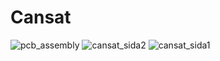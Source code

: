 # Cansat

![pcb_assembly](https://github.com/lucasdrufva/HOMESTEAD-CanSat/assets/15377557/a48a2587-12a8-4832-8a19-73dde66cca6a)
![cansat_sida2](https://github.com/lucasdrufva/HOMESTEAD-CanSat/assets/15377557/fededb32-6f01-404f-8a7c-7e458f14e8ef)
![cansat_sida1](https://github.com/lucasdrufva/HOMESTEAD-CanSat/assets/15377557/0470520c-16e4-4a98-97f0-185dcbce2147)
